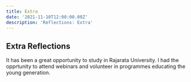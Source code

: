 ```yaml
---
title: Extra
date: '2021-11-10T12:00:00.00Z'
description: 'Reflections: Extra'
---
```


## Extra Reflections

It has been a great opportunity to study in Rajarata University. I had the opprtunity to attend webinars and volunteer in programmes educating the young generation.
